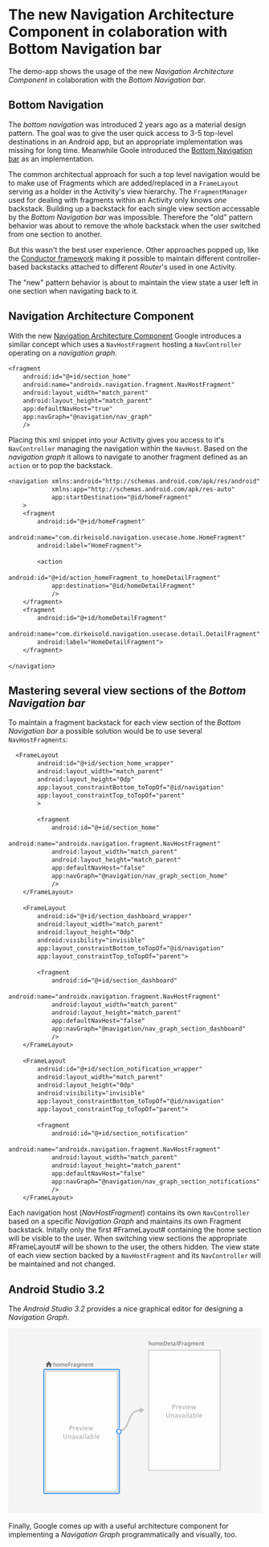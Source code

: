 # The new Navigation Architecture Component in colaboration with Bottom Navigation bar

The demo-app shows the usage of the new _Navigation Architecture Component_ in colaboration with the _Bottom Navigation bar_.

## Bottom Navigation

The _bottom navigation_ was introduced 2 years ago as a material design pattern. The goal was to give the user quick access to 3-5 top-level destinations in an Android app, but an appropriate implementation was missing for long time.
Meanwhile Goole introduced the [Bottom Navigation bar](https://material.io/design/components/bottom-navigation.html#usage) as an implementation.  

The common architectual approach for such a top level navigation would be to make use of Fragments which are added/replaced in a `FrameLayout` serving as a holder in the Activity's view hierarchy. The `FragmentManager` used for dealing with fragments within an Activity only knows _one_ backstack. Building up a backstack for each single view section accessable by the _Bottom Navigation bar_ was impossible. Therefore the "old" pattern behavior was about to remove the whole backstack when the user switched from one section to another.

But this wasn't the best user experience. Other approaches popped up, like the [Conductor framework](https://github.com/bluelinelabs/Conductor) making it possible to maintain different controller-based backstacks attached to different _Router_'s used in one Activity.

The "new" pattern behavior is about to maintain the view state a user left in one section when navigating back to it.

## Navigation Architecture Component

With the new [Navigation Architecture Component](https://developer.android.com/topic/libraries/architecture/navigation/) Google introduces a similar concept which uses a `NavHostFragment` hosting a `NavController` operating on a _navigation graph_.

```
<fragment
    android:id="@+id/section_home"
    android:name="androidx.navigation.fragment.NavHostFragment"
    android:layout_width="match_parent"
    android:layout_height="match_parent"
    app:defaultNavHost="true"
    app:navGraph="@navigation/nav_graph"
    />
```
Placing this xml snippet into your Activity gives you access to it's `NavController`  managing the navigation within the `NavHost`. Based on the _navigation graph_ it allows to navigate to another fragment defined as an `action` or to pop the backstack.

```
<navigation xmlns:android="http://schemas.android.com/apk/res/android"
            xmlns:app="http://schemas.android.com/apk/res-auto"
            app:startDestination="@id/homeFragment"
    >
    <fragment
        android:id="@+id/homeFragment"
        android:name="com.dirkeisold.navigation.usecase.home.HomeFragment"
        android:label="HomeFragment">

        <action
            android:id="@+id/action_homeFragment_to_homeDetailFragment"
            app:destination="@id/homeDetailFragment"
            />
    </fragment>
    <fragment
        android:id="@+id/homeDetailFragment"
        android:name="com.dirkeisold.navigation.usecase.detail.DetailFragment"
        android:label="HomeDetailFragment">
    </fragment>

</navigation>
```

## Mastering several view sections of the _Bottom Navigation bar_

To maintain a fragment backstack for each view section of the _Bottom Navigation bar_ a possible solution would be to use several `NavHostFragments`: 

```
  <FrameLayout
        android:id="@+id/section_home_wrapper"
        android:layout_width="match_parent"
        android:layout_height="0dp"
        app:layout_constraintBottom_toTopOf="@id/navigation"
        app:layout_constraintTop_toTopOf="parent"
        >

        <fragment
            android:id="@+id/section_home"
            android:name="androidx.navigation.fragment.NavHostFragment"
            android:layout_width="match_parent"
            android:layout_height="match_parent"
            app:defaultNavHost="false"
            app:navGraph="@navigation/nav_graph_section_home"
            />
    </FrameLayout>

    <FrameLayout
        android:id="@+id/section_dashboard_wrapper"
        android:layout_width="match_parent"
        android:layout_height="0dp"
        android:visibility="invisible"
        app:layout_constraintBottom_toTopOf="@id/navigation"
        app:layout_constraintTop_toTopOf="parent">

        <fragment
            android:id="@+id/section_dashboard"
            android:name="androidx.navigation.fragment.NavHostFragment"
            android:layout_width="match_parent"
            android:layout_height="match_parent"
            app:defaultNavHost="false"
            app:navGraph="@navigation/nav_graph_section_dashboard"
            />
    </FrameLayout>

    <FrameLayout
        android:id="@+id/section_notification_wrapper"
        android:layout_width="match_parent"
        android:layout_height="0dp"
        android:visibility="invisible"
        app:layout_constraintBottom_toTopOf="@id/navigation"
        app:layout_constraintTop_toTopOf="parent">

        <fragment
            android:id="@+id/section_notification"
            android:name="androidx.navigation.fragment.NavHostFragment"
            android:layout_width="match_parent"
            android:layout_height="match_parent"
            app:defaultNavHost="false"
            app:navGraph="@navigation/nav_graph_section_notifications"
            />
    </FrameLayout>
```
Each navigation host (_NavHostFragment_) contains its own `NavController` based on a specific _Navigation Graph_ and maintains its own Fragment backstack. Initally only the first #FrameLayout# containing the home section will be visible to the user. When switching view sections the appropriate #FrameLayout# will be shown to the user, the others hidden. The view state of each view section backed by a `NavHostFragment` and its `NavController` will be maintained and not changed.

## Android Studio 3.2

The _Android Studio 3.2_ provides a nice graphical editor for designing a _Navigation Graph_.

![](nav_graph.png)

Finally, Google comes up with a useful architecture component for implementing a _Navigation Graph_ programmatically and visually, too.
